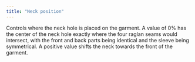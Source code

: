 ```yaml
---
title: "Neck position"
---
```


Controls where the neck hole is placed on the garment. A value of 0% has the center of the neck hole exactly where the four raglan seams would intersect, with the front and back parts being identical and the sleeve being symmetrical. A positive value shifts the neck towards the front of the garment.
